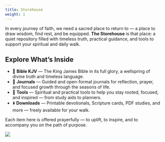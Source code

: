 ```yaml
---
title: Storehouse
weight: 1
---
```

In every journey of faith, we need a sacred place to return to — a place to draw wisdom, find rest, and be equipped. **The Storehouse** is that place: a quiet repository filled with timeless truth, practical guidance, and tools to support your spiritual and daily walk.

## Explore What’s Inside

- 📖 **Bible KJV** — The King James Bible in its full glory, a wellspring of divine truth and timeless language.
- 📓 **Journals** — Guided and open-format journals for reflection, prayer, and focused growth through the seasons of life.
- 🧰 **Tools** — Spiritual and practical tools to help you stay rooted, focused, and inspired — from study aids to planners.
- ⬇️ **Downloads** — Printable devotionals, Scripture cards, PDF studies, and more — freely available for your walk.

Each item here is offered prayerfully — to uplift, to inspire, and to accompany you on the path of purpose.


![](/uploads/illustrations/cuate/storehouse.png)
